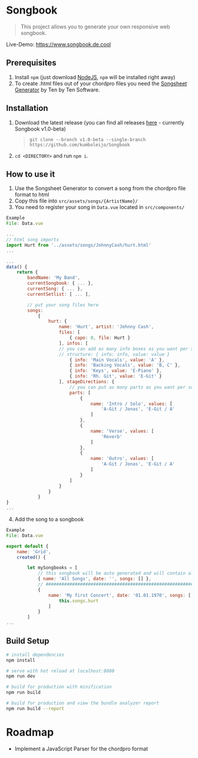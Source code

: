 # Songbook

> This project allows you to generate your own responsive web songbook.

Live-Demo: https://www.songbook.de.cool

## Prerequisites

1.  Install `npm` (just download [NodeJS](https://nodejs.org/en/), `npm` will be installed right away)
2.  To create .html files out of your chordpro files you need the [Songsheet Generator](http://tenbyten.com/software/songsgen/) by Ten by Ten Software.

## Installation

1.  Download the latest release (you can find all releases [here](https://github.com/kumboleijo/Songbook/releases) - currently Songbook v1.0-beta)
    > `git clone --branch v1.0-beta --single-branch https://github.com/kumboleijo/Songbook`
2.  `cd <DIRECTORY>` and run `npm i`.

## How to use it

1.  Use the Songsheet Generator to convert a song from the chordpro file format to html
2.  Copy this file into `src/assets/songs/{ArtistName}/`
3.  You need to register your song in `Data.vue` located in `src/components/`

```javascript
Example
File: Data.vue

...
// html song imports
import Hurt from '../assets/songs/JohnnyCash/hurt.html'
...

...
data() {
    return {
        bandName: 'My Band',
        currentSongbook: { ... },
        currentSong: { ... },
        currentSetlist: [ ... ],

        // put your song files here
        songs:
            {
                hurt: {
                    name: 'Hurt', artist: 'Johnny Cash',
                    files: [
                        { capo: 0, file: Hurt }
                    ], infos: [
                    // you can add as many info boxes as you want per song
                    // structure: { info: info, value: value }
                        { info: 'Main Vocals', value: 'A' },
                        { info: 'Backing Vocals', value: 'B, C' },
                        { info: 'Keys', value: 'E-Piano' },
                        { info: 'Rh. Git', value: 'E-Git' }
                    ], stageDirections: {
                        // you can put as many parts as you want per song
                        parts: [
                            {
                                name: 'Intro / Solo', values: [
                                    'A-Git / Jonas', 'E-Git / A'
                                ]
                            },
                            {
                                name: 'Verse', values: [
                                    'Reverb'
                                ]
                            },
                            {
                                name: 'Outro', values: [
                                    'A-Git / Jonas', 'E-Git / A'
                                ]
                            }
                        ]
                    }
                }
            }
}
...
```

4.  Add the song to a songbook

```javascript
Example
File: Data.vue

export default {
    name: 'Grid',
    created() {

        let mySongbooks = [
            // this songbook will be auto generated and will contain all songs :)
            { name: 'All Songs', date: '', songs: [] },
            // #############################################################
            {
                name: 'My first Concert', date: '01.01.1970', songs: [
                    this.songs.hurt
                ]
            }
        ]
...
```

## Build Setup

```bash
# install dependencies
npm install

# serve with hot reload at localhost:8080
npm run dev

# build for production with minification
npm run build

# build for production and view the bundle analyzer report
npm run build --report
```

# Roadmap

* Implement a JavaScript Parser for the chordpro format

